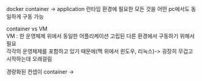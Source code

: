 docker container -> application 런타임 환경에 필요한 모든 것을 어떤 pc에서도 동일하게 구동 가능  

container vs VM  
VM : 한 운영체제 위에서 동일한 어플리케이션 고립된 다른 환경에서 구동하기 위해서 필요  
각각의 운영체제를 포함하고 있기 때문에(맥 위에서 윈도우, 리눅스)-> 굉장히 무겁고 시작하는데 오래걸림  

경량화된 컨셉이 container -> 